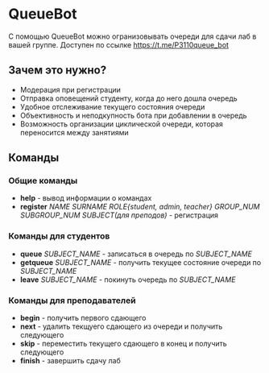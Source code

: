 # QueueBot
С помощью QueueBot можно огранизовывать очереди для сдачи лаб в вашей группе. 
Доступен по ссылке https://t.me/P3110queue_bot
## Зачем это нужно?
* Модерация при регистрации
* Отправка оповещений студенту, когда до него дошла очередь
* Удобное отслеживание текущего состояния очереди
* Объективность и неподкупность бота при добавлении в очередь
* Возможность организации циклической очереди, которая переносится между занятиями
## Команды
### Общие команды
* **help** - вывод информации о командах
* **register** *NAME SURNAME ROLE{student, admin, teacher} GROUP_NUM SUBGROUP_NUM SUBJECT(для преподов)* - регистрация
### Команды для студентов
* **queue** *SUBJECT_NAME* - записаться в очередь по *SUBJECT_NAME*
* **getqueue** *SUBJECT_NAME* - получить текущее состояние очереди по *SUBJECT_NAME*
* **leave** *SUBJECT_NAME* - покинуть очередь по *SUBJECT_NAME*
### Команды для преподавателей
* **begin** - получить первого сдающего
* **next** - удалить текщуего сдающего из очереди и получить следующего
* **skip** - переместить текущего сдающего в конец и получить следующего
* **finish** - завершить сдачу лаб
